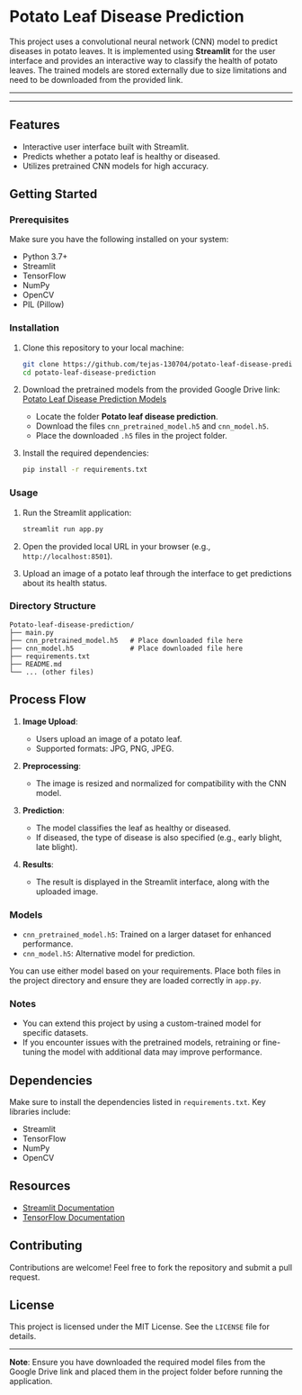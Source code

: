 
# Potato Leaf Disease Prediction

This project uses a convolutional neural network (CNN) model to predict diseases in potato leaves. It is implemented using **Streamlit** for the user interface and provides an interactive way to classify the health of potato leaves. The trained models are stored externally due to size limitations and need to be downloaded from the provided link.

---




---

## Features
- Interactive user interface built with Streamlit.
- Predicts whether a potato leaf is healthy or diseased.
- Utilizes pretrained CNN models for high accuracy.

## Getting Started

### Prerequisites
Make sure you have the following installed on your system:
- Python 3.7+
- Streamlit
- TensorFlow
- NumPy
- OpenCV
- PIL (Pillow)

### Installation
1. Clone this repository to your local machine:
   ```bash
   git clone https://github.com/tejas-130704/potato-leaf-disease-prediction.git
   cd potato-leaf-disease-prediction
   ```

2. Download the pretrained models from the provided Google Drive link:
   [Potato Leaf Disease Prediction Models](https://drive.google.com/drive/folders/1vmIo1fBBkf7hxCmg50Y2ErcSg5063fDL?usp=sharing)
   - Locate the folder **Potato leaf disease prediction**.
   - Download the files `cnn_pretrained_model.h5` and `cnn_model.h5`.
   - Place the downloaded `.h5` files in the project folder.

3. Install the required dependencies:
   ```bash
   pip install -r requirements.txt
   ```

### Usage
1. Run the Streamlit application:
   ```bash
   streamlit run app.py
   ```

2. Open the provided local URL in your browser (e.g., `http://localhost:8501`).

3. Upload an image of a potato leaf through the interface to get predictions about its health status.

### Directory Structure
```
Potato-leaf-disease-prediction/
├── main.py
├── cnn_pretrained_model.h5   # Place downloaded file here
├── cnn_model.h5              # Place downloaded file here
├── requirements.txt
├── README.md
└── ... (other files)
```

## Process Flow
1. **Image Upload**:
   - Users upload an image of a potato leaf.
   - Supported formats: JPG, PNG, JPEG.

2. **Preprocessing**:
   - The image is resized and normalized for compatibility with the CNN model.

3. **Prediction**:
   - The model classifies the leaf as healthy or diseased.
   - If diseased, the type of disease is also specified (e.g., early blight, late blight).

4. **Results**:
   - The result is displayed in the Streamlit interface, along with the uploaded image.

### Models
- `cnn_pretrained_model.h5`: Trained on a larger dataset for enhanced performance.
- `cnn_model.h5`: Alternative model for prediction.

You can use either model based on your requirements. Place both files in the project directory and ensure they are loaded correctly in `app.py`.

### Notes
- You can extend this project by using a custom-trained model for specific datasets.
- If you encounter issues with the pretrained models, retraining or fine-tuning the model with additional data may improve performance.

## Dependencies
Make sure to install the dependencies listed in `requirements.txt`. Key libraries include:
- Streamlit
- TensorFlow
- NumPy
- OpenCV

## Resources
- [Streamlit Documentation](https://docs.streamlit.io/)
- [TensorFlow Documentation](https://www.tensorflow.org/)

## Contributing
Contributions are welcome! Feel free to fork the repository and submit a pull request.

## License
This project is licensed under the MIT License. See the `LICENSE` file for details.

---

**Note**: Ensure you have downloaded the required model files from the Google Drive link and placed them in the project folder before running the application.

